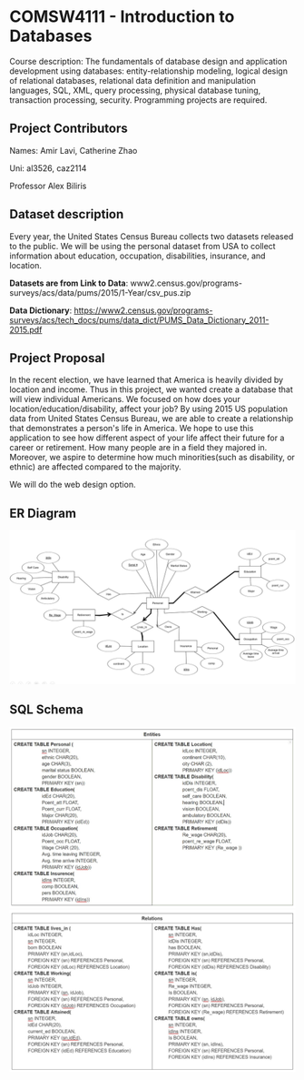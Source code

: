 # COMSW4111 - Introduction to Databases
Course description: The fundamentals of database design and application development using databases: entity-relationship modeling, logical design of relational databases, relational data definition and manipulation languages, SQL, XML, query processing, physical database tuning, transaction processing, security. Programming projects are required.

## Project Contributors
Names: Amir Lavi, Catherine Zhao

Uni: al3526, caz2114

Professor Alex Biliris

## Dataset description
Every year, the United States Census Bureau collects two datasets released to the public. We will be using the personal dataset from USA to collect information about education, occupation, disabilities, insurance, and location.  

__Datasets are from Link to Data__: www2.census.gov/programs-surveys/acs/data/pums/2015/1-Year/csv_pus.zip

__Data Dictionary__: https://www2.census.gov/programs-surveys/acs/tech_docs/pums/data_dict/PUMS_Data_Dictionary_2011-2015.pdf


## Project Proposal
In the recent election, we have learned that America is heavily divided by location and income. Thus in this project, we wanted create a database that will view individual Americans. We focused on how does your location/education/disability, affect your job? By using 2015 US population data from United States Census Bureau, we are able to create a relationship that demonstrates a person's life in America. We hope to use this application to see how different aspect of your life affect their future for a career or retirement. How many people are in a field they majored in. Moreover, we aspire to determine how much minorities(such as disability, or ethnic) are affected compared to the majority.

We will do the web design option.

## ER Diagram
![alt tag](https://github.com/caz2114/IntroDatabases/blob/master/Diagrams/Capture3.JPG)

## SQL Schema
![alt tag](https://github.com/caz2114/IntroDatabases/blob/master/Diagrams/Capture.JPG)
![alt tag](https://github.com/caz2114/IntroDatabases/blob/master/Diagrams/Capture1.JPG)

  
  
  
  
